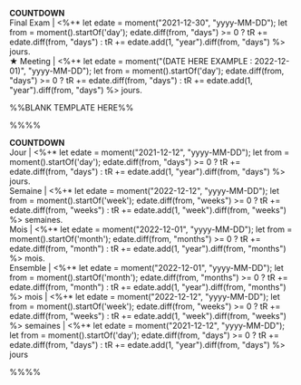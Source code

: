 <p class="stickies";>
<b> COUNTDOWN  </b><br>
Final Exam | <%+* let edate = moment("2021-12-30", "yyyy-MM-DD"); let from = moment().startOf('day'); edate.diff(from, "days") >= 0 ? tR += edate.diff(from, "days") : tR += edate.add(1, "year").diff(from, "days") %> jours.</br>
★ Meeting | <%+* let edate = moment("(DATE HERE EXAMPLE : 2022-12-01)", "yyyy-MM-DD"); let from = moment().startOf('day'); edate.diff(from, "days") >= 0 ? tR += edate.diff(from, "days") : tR += edate.add(1, "year").diff(from, "days") %> jours.</br>
<!-- --- -->
</p>



%%BLANK TEMPLATE HERE%%

%%%%
<p class="stickies";>
<b> COUNTDOWN </b><br>
Jour | <%+* let edate = moment("2021-12-12", "yyyy-MM-DD"); let from = moment().startOf('day'); edate.diff(from, "days") >= 0 ? tR += edate.diff(from, "days") : tR += edate.add(1, "year").diff(from, "days") %> jours.</br>
Semaine | <%+* let edate = moment("2022-12-12", "yyyy-MM-DD"); let from = moment().startOf('week'); edate.diff(from, "weeks") >= 0 ? tR += edate.diff(from, "weeks") : tR += edate.add(1, "week").diff(from, "weeks") %> semaines.</br>
Mois | <%+* let edate = moment("2022-12-01", "yyyy-MM-DD"); let from = moment().startOf('month'); edate.diff(from, "months") >= 0 ? tR += edate.diff(from, "month") : tR += edate.add(1, "year").diff(from, "months") %> mois.</br>
Ensemble | <%+* let edate = moment("2022-12-01", "yyyy-MM-DD"); let from = moment().startOf('month'); edate.diff(from, "months") >= 0 ? tR += edate.diff(from, "month") : tR += edate.add(1, "year").diff(from, "months") %> mois | <%+* let edate = moment("2022-12-12", "yyyy-MM-DD"); let from = moment().startOf('week'); edate.diff(from, "weeks") >= 0 ? tR += edate.diff(from, "weeks") : tR += edate.add(1, "week").diff(from, "weeks") %> semaines | <%+* let edate = moment("2021-12-12", "yyyy-MM-DD"); let from = moment().startOf('day'); edate.diff(from, "days") >= 0 ? tR += edate.diff(from, "days") : tR += edate.add(1, "year").diff(from, "days") %> jours </br>
<!-- --- -->
</p>
%%%%





